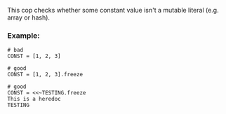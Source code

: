 This cop checks whether some constant value isn't a
mutable literal (e.g. array or hash).

### Example:
    # bad
    CONST = [1, 2, 3]

    # good
    CONST = [1, 2, 3].freeze

    # good
    CONST = <<~TESTING.freeze
    This is a heredoc
    TESTING